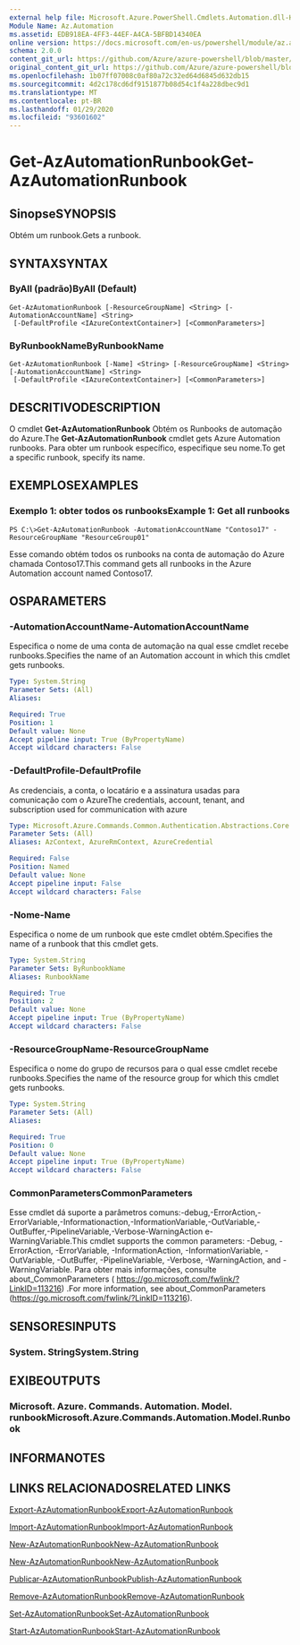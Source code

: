 ```yaml
---
external help file: Microsoft.Azure.PowerShell.Cmdlets.Automation.dll-Help.xml
Module Name: Az.Automation
ms.assetid: EDB918EA-4FF3-44EF-A4CA-5BFBD14340EA
online version: https://docs.microsoft.com/en-us/powershell/module/az.automation/get-azautomationrunbook
schema: 2.0.0
content_git_url: https://github.com/Azure/azure-powershell/blob/master/src/Automation/Automation/help/Get-AzAutomationRunbook.md
original_content_git_url: https://github.com/Azure/azure-powershell/blob/master/src/Automation/Automation/help/Get-AzAutomationRunbook.md
ms.openlocfilehash: 1b07ff07008c0af80a72c32ed64d6845d632db15
ms.sourcegitcommit: 4d2c178cd6df9151877b08d54c1f4a228dbec9d1
ms.translationtype: MT
ms.contentlocale: pt-BR
ms.lasthandoff: 01/29/2020
ms.locfileid: "93601602"
---
```

# <span data-ttu-id="2b506-101">Get-AzAutomationRunbook</span><span class="sxs-lookup"><span data-stu-id="2b506-101">Get-AzAutomationRunbook</span></span>

## <span data-ttu-id="2b506-102">Sinopse</span><span class="sxs-lookup"><span data-stu-id="2b506-102">SYNOPSIS</span></span>
<span data-ttu-id="2b506-103">Obtém um runbook.</span><span class="sxs-lookup"><span data-stu-id="2b506-103">Gets a runbook.</span></span>

## <span data-ttu-id="2b506-104">SYNTAX</span><span class="sxs-lookup"><span data-stu-id="2b506-104">SYNTAX</span></span>

### <span data-ttu-id="2b506-105">ByAll (padrão)</span><span class="sxs-lookup"><span data-stu-id="2b506-105">ByAll (Default)</span></span>
```
Get-AzAutomationRunbook [-ResourceGroupName] <String> [-AutomationAccountName] <String>
 [-DefaultProfile <IAzureContextContainer>] [<CommonParameters>]
```

### <span data-ttu-id="2b506-106">ByRunbookName</span><span class="sxs-lookup"><span data-stu-id="2b506-106">ByRunbookName</span></span>
```
Get-AzAutomationRunbook [-Name] <String> [-ResourceGroupName] <String> [-AutomationAccountName] <String>
 [-DefaultProfile <IAzureContextContainer>] [<CommonParameters>]
```

## <span data-ttu-id="2b506-107">DESCRITIVO</span><span class="sxs-lookup"><span data-stu-id="2b506-107">DESCRIPTION</span></span>
<span data-ttu-id="2b506-108">O cmdlet **Get-AzAutomationRunbook** Obtém os Runbooks de automação do Azure.</span><span class="sxs-lookup"><span data-stu-id="2b506-108">The **Get-AzAutomationRunbook** cmdlet gets Azure Automation runbooks.</span></span>
<span data-ttu-id="2b506-109">Para obter um runbook específico, especifique seu nome.</span><span class="sxs-lookup"><span data-stu-id="2b506-109">To get a specific runbook, specify its name.</span></span>

## <span data-ttu-id="2b506-110">EXEMPLOS</span><span class="sxs-lookup"><span data-stu-id="2b506-110">EXAMPLES</span></span>

### <span data-ttu-id="2b506-111">Exemplo 1: obter todos os runbooks</span><span class="sxs-lookup"><span data-stu-id="2b506-111">Example 1: Get all runbooks</span></span>
```
PS C:\>Get-AzAutomationRunbook -AutomationAccountName "Contoso17" -ResourceGroupName "ResourceGroup01"
```

<span data-ttu-id="2b506-112">Esse comando obtém todos os runbooks na conta de automação do Azure chamada Contoso17.</span><span class="sxs-lookup"><span data-stu-id="2b506-112">This command gets all runbooks in the Azure Automation account named Contoso17.</span></span>

## <span data-ttu-id="2b506-113">OS</span><span class="sxs-lookup"><span data-stu-id="2b506-113">PARAMETERS</span></span>

### <span data-ttu-id="2b506-114">-AutomationAccountName</span><span class="sxs-lookup"><span data-stu-id="2b506-114">-AutomationAccountName</span></span>
<span data-ttu-id="2b506-115">Especifica o nome de uma conta de automação na qual esse cmdlet recebe runbooks.</span><span class="sxs-lookup"><span data-stu-id="2b506-115">Specifies the name of an Automation account in which this cmdlet gets runbooks.</span></span>

```yaml
Type: System.String
Parameter Sets: (All)
Aliases:

Required: True
Position: 1
Default value: None
Accept pipeline input: True (ByPropertyName)
Accept wildcard characters: False
```

### <span data-ttu-id="2b506-116">-DefaultProfile</span><span class="sxs-lookup"><span data-stu-id="2b506-116">-DefaultProfile</span></span>
<span data-ttu-id="2b506-117">As credenciais, a conta, o locatário e a assinatura usadas para comunicação com o Azure</span><span class="sxs-lookup"><span data-stu-id="2b506-117">The credentials, account, tenant, and subscription used for communication with azure</span></span>

```yaml
Type: Microsoft.Azure.Commands.Common.Authentication.Abstractions.Core.IAzureContextContainer
Parameter Sets: (All)
Aliases: AzContext, AzureRmContext, AzureCredential

Required: False
Position: Named
Default value: None
Accept pipeline input: False
Accept wildcard characters: False
```

### <span data-ttu-id="2b506-118">-Nome</span><span class="sxs-lookup"><span data-stu-id="2b506-118">-Name</span></span>
<span data-ttu-id="2b506-119">Especifica o nome de um runbook que este cmdlet obtém.</span><span class="sxs-lookup"><span data-stu-id="2b506-119">Specifies the name of a runbook that this cmdlet gets.</span></span>

```yaml
Type: System.String
Parameter Sets: ByRunbookName
Aliases: RunbookName

Required: True
Position: 2
Default value: None
Accept pipeline input: True (ByPropertyName)
Accept wildcard characters: False
```

### <span data-ttu-id="2b506-120">-ResourceGroupName</span><span class="sxs-lookup"><span data-stu-id="2b506-120">-ResourceGroupName</span></span>
<span data-ttu-id="2b506-121">Especifica o nome do grupo de recursos para o qual esse cmdlet recebe runbooks.</span><span class="sxs-lookup"><span data-stu-id="2b506-121">Specifies the name of the resource group for which this cmdlet gets runbooks.</span></span>

```yaml
Type: System.String
Parameter Sets: (All)
Aliases:

Required: True
Position: 0
Default value: None
Accept pipeline input: True (ByPropertyName)
Accept wildcard characters: False
```

### <span data-ttu-id="2b506-122">CommonParameters</span><span class="sxs-lookup"><span data-stu-id="2b506-122">CommonParameters</span></span>
<span data-ttu-id="2b506-123">Esse cmdlet dá suporte a parâmetros comuns:-debug,-ErrorAction,-ErrorVariable,-Informationaction,-InformationVariable,-OutVariable,-OutBuffer,-PipelineVariable,-Verbose-WarningAction e-WarningVariable.</span><span class="sxs-lookup"><span data-stu-id="2b506-123">This cmdlet supports the common parameters: -Debug, -ErrorAction, -ErrorVariable, -InformationAction, -InformationVariable, -OutVariable, -OutBuffer, -PipelineVariable, -Verbose, -WarningAction, and -WarningVariable.</span></span> <span data-ttu-id="2b506-124">Para obter mais informações, consulte about_CommonParameters ( https://go.microsoft.com/fwlink/?LinkID=113216) .</span><span class="sxs-lookup"><span data-stu-id="2b506-124">For more information, see about_CommonParameters (https://go.microsoft.com/fwlink/?LinkID=113216).</span></span>

## <span data-ttu-id="2b506-125">SENSORES</span><span class="sxs-lookup"><span data-stu-id="2b506-125">INPUTS</span></span>

### <span data-ttu-id="2b506-126">System. String</span><span class="sxs-lookup"><span data-stu-id="2b506-126">System.String</span></span>

## <span data-ttu-id="2b506-127">EXIBE</span><span class="sxs-lookup"><span data-stu-id="2b506-127">OUTPUTS</span></span>

### <span data-ttu-id="2b506-128">Microsoft. Azure. Commands. Automation. Model. runbook</span><span class="sxs-lookup"><span data-stu-id="2b506-128">Microsoft.Azure.Commands.Automation.Model.Runbook</span></span>

## <span data-ttu-id="2b506-129">INFORMA</span><span class="sxs-lookup"><span data-stu-id="2b506-129">NOTES</span></span>

## <span data-ttu-id="2b506-130">LINKS RELACIONADOS</span><span class="sxs-lookup"><span data-stu-id="2b506-130">RELATED LINKS</span></span>

[<span data-ttu-id="2b506-131">Export-AzAutomationRunbook</span><span class="sxs-lookup"><span data-stu-id="2b506-131">Export-AzAutomationRunbook</span></span>](./Export-AzAutomationRunbook.md)

[<span data-ttu-id="2b506-132">Import-AzAutomationRunbook</span><span class="sxs-lookup"><span data-stu-id="2b506-132">Import-AzAutomationRunbook</span></span>](./Import-AzAutomationRunbook.md)

[<span data-ttu-id="2b506-133">New-AzAutomationRunbook</span><span class="sxs-lookup"><span data-stu-id="2b506-133">New-AzAutomationRunbook</span></span>](./New-AzAutomationRunbook.md)

[<span data-ttu-id="2b506-134">New-AzAutomationRunbook</span><span class="sxs-lookup"><span data-stu-id="2b506-134">New-AzAutomationRunbook</span></span>](./New-AzAutomationRunbook.md)

[<span data-ttu-id="2b506-135">Publicar-AzAutomationRunbook</span><span class="sxs-lookup"><span data-stu-id="2b506-135">Publish-AzAutomationRunbook</span></span>](./Publish-AzAutomationRunbook.md)

[<span data-ttu-id="2b506-136">Remove-AzAutomationRunbook</span><span class="sxs-lookup"><span data-stu-id="2b506-136">Remove-AzAutomationRunbook</span></span>](./Remove-AzAutomationRunbook.md)

[<span data-ttu-id="2b506-137">Set-AzAutomationRunbook</span><span class="sxs-lookup"><span data-stu-id="2b506-137">Set-AzAutomationRunbook</span></span>](./Set-AzAutomationRunbook.md)

[<span data-ttu-id="2b506-138">Start-AzAutomationRunbook</span><span class="sxs-lookup"><span data-stu-id="2b506-138">Start-AzAutomationRunbook</span></span>](./Start-AzAutomationRunbook.md)


